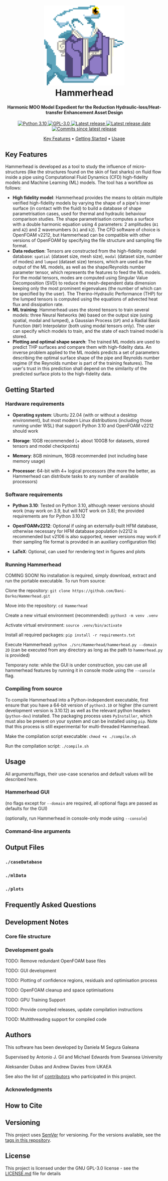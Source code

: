 <h1 align="center">
    <br>
    <img src="src/Hammerhead/assets/vectors/hammerheadMascot.svg" alt="Hammerhead Mascot" width="256">
    <br>
    Hammerhead
    <br>
</h1>

<h4 align="center"> Harmonic MOO Model Expedient for the Reduction Hydraulic-loss/Heat-transfer Enhancement Asset Design</h4>

<p align="center">
  <a href="https://www.python.org/downloads/release/python-31011">
    <img src="https://img.shields.io/badge/python-3.10-brigtgreen.svg" alt="Python 3.10">
  </a>
  
  <a href="https://github.com/Dani-Darko/Hammerhead/blob/master/LICENSE">
    <img src="https://img.shields.io/github/license/Dani-Darko/Hammerhead" alt="GPL-3.0">
  </a>
  
  <a href="https://github.com/Dani-Darko/Hammerhead/releases/latest">
    <img src="https://img.shields.io/github/v/release/Dani-Darko/Hammerhead?include_prereleases&sort=semver"
         alt="Latest release">
  </a>
  
  <a href="https://github.com/ajulik1997/Dani-Darko/Hammerhead/latest">
    <img src="https://img.shields.io/github/release-date-pre/Dani-Darko/Hammerhead" alt="Latest release date">
  </a>
  
  <a href="https://github.com/Dani-Darko/Hammerhead/commits">
    <img src="https://img.shields.io/github/commits-since/Dani-Darko/Hammerhead/latest" alt="Commits since latest release">
  </a>
</p>

<p align="center">
  <a href="#key-features">Key Features</a> •
  <a href="#getting-started">Getting Started</a> •
  <a href="#usage">Usage</a>
</p>

## Key Features

Hammerhead is developed as a tool to study the influence of micro-structures (like the structures found on the skin of fast sharks) on fluid flow inside a pipe using Computational Fluid Dynamics (CFD) high-fidelity models and Machine Learning (ML) models. The tool has a workflow as follows:
-    **High fidelity model**: Hammerhead provides the means to obtain multiple verified high-fidelity models by varying the shape of a pipe's inner surface (in contact with the fluid) to build a database of shape parametrisation cases, used for thermal and hydraulic behaviour comparison studies. The shape parametrisation computes a surface with a double harmonic equation using 4 parameters: 2 amplitudes (`A1` and `A2`) and 2 wavenumbers (`k1` and `k2`). The CFD software of choice is OpenFOAM v2212, but Hammerhead can be compatible with other versions of OpenFOAM by specifying the file structure and sampling file format.
-    **Data reduction**: Tensors are constructed from the high-fidelity model database: `spatial` (dataset size, mesh size), `modal` (dataset size, number of modes) and `lumped` (dataset size) tensors, which are used as the output of the ML models, as well as the shape/Reynolds number parameter tensor, which represents the features to feed the ML models. For the modal tensors, modes are computed using Singular Value Decomposition (SVD) to reduce the mesh-dependent data dimension keeping only the most prominent eigenvalues (the number of which can be specified by the user). The Thermo-Hydraulic Performance (THP) for the lumped tensors is computed using the equations of advected heat flux and dissipation rate.
-    **ML training**: Hammerhead uses the stored tensors to train several models: three Neural Networks (`NN`) based on the output size (using spatial, modal and lumped), a Gaussian Process (`GP`) and a Radial Basis Function (`RBF`) Interpolator (both using modal tensors only). The user can specify which models to train, and the state of each trained model is stored.
-    **Plotting and optimal shape search**: The trained ML models are used to predict THP surfaces and compare them with high-fidelity data. An inverse problem applied to the ML models predicts a set of parameters describing the optimal surface shape of the pipe and Reynolds number regime (if the Reynolds number is part of the training features). The user's trust in this prediction shall depend on the similarity of the predicted surface plots to the high-fidelity data.

## Getting Started

### Hardware requirements

-   **Operating system**: Ubuntu 22.04 (with or without a desktop environment), but most modern Linux distributions
(including those running under WSL) that support Python 3.10 and OpenFOAM v2212 should work

-   **Storage**: 10GB recommended (+ about 100GB for datasets, stored tensors and model checkpoints)

-   **Memory**: 8GB minimum, 16GB recommended (not including base memory usage)

-   **Processor**: 64-bit with 4+ logical processors (the more the better, as Hammerhead can distribute tasks to any
number of available processors)

### Software requirements

- **Python 3.10**: Tested on Python 3.10, although newer versions should work (may work on 3.9, but will NOT
work on 3.8); the provided requirements are for Python 3.10.12

- **OpenFOAMv2212**: Optional if using an externally-built HFM database, otherwise necessary for HFM database
population (v2212 is recommended but v2106 is also supported, newer versions may work if their sampling file format
is provided in an auxiliary configuration file)

- **LaTeX**: Optional, can used for rendering text in figures and plots

### Running Hammerhead

COMING SOON! No installation is required, simply download, extract and run the portable executable. To run from
source:

Clone the repository: `git clone https://github.com/Dani-Darko/Hammerhead.git`

Move into the repository: `cd Hammerhead`

Create a new virtual environment (recommended): `python3 -m venv .venv`

Activate virtual environment: `source .venv/bin/activate`

Install all required packages: `pip install -r requirements.txt`

Execute Hammerhead: `python ./src/Hammerhead/hammerhead.py --domain 2D` (can be executed from any directory as
long as the path to `hammerhead.py` is provided)

Temporary note: while the GUI is under construction, you can use all hammerhead features by running it in console
mode using the `--console` flag.

### Compiling from source

To compile Hammerhead into a Python-independent executable, first ensure that you have a 64-bit version of
`python3.10` or higher (the current development version is 3.10.12) as well as the relevant python headers
(`python-dev`) installed. The packaging process uses `PyInstaller`, which must also be present on your system
and can be installed using `pip`. Note that this process is still experimental for multi-threaded Hammerhead.

Make the compilation script executable: `chmod +x ./compile.sh`

Run the compilation script: `./compile.sh`

## Usage

All arguments/flags, their use-case scenarios and default values will be described here.

### Hammerhead GUI

(no flags except for `--domain` are required, all optional flags are passed as defaults for the GUI)

(optionally, run Hammerhead in console-only mode using `--console`)

### Command-line arguments

## Output Files

### `./caseDatabase`

### `./mlData`

### `./plots`

## Frequently Asked Questions

## Development Notes

### Core file structure

### Development goals

TODO: Remove redundant OpenFOAM base files

TODO: GUI development

TODO: Plotting of confidence regions, residuals and optimisation process

TODO: OpenFOAM cleanup and space optimisations

TODO: GPU Training Support

TODO: Provide compiled releases, update compilation instructions

TOOD: Multithreading support for compiled code

## Authors
This software has been developed by
Daniela M Segura Galeana

Supervised by
Antonio J. Gil and Michael Edwards from Swansea University

Aleksander Dubas and Andrew Davies from UKAEA

See also the list of [contributors](...) who participated in this project.

### Acknowledgments

## How to Cite

## Versioning

This project uses [SemVer](http://semver.org/) for versioning. For the versions available, see the
[tags in this repository](). 

## License

This project is licensed under the GNU GPL-3.0 license - see the 
[LICENSE.md](https://github.com/Dani-Darko/Hammerhead/blob/master/LICENSE) file for details
